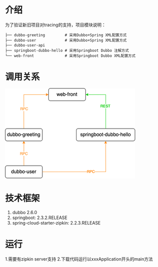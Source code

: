 # 介绍
为了验证新旧项目对tracing的支持，项目模块说明：
```
├── dubbo-greeting         # 采用Dubbo+Spring XML配置方式
├── dubbo-user             # 采用Dubbo+Spring XML配置方式
├── dubbo-user-api
├── springboot-dubbo-hello # 采用Springboot Dubbo 注解方式
└── web-front              # 采用Springboot Dubbo XML配置方式
```
# 调用关系
![image](https://github.com/myc547/springboot-dubbo-jaeger/blob/master/doc/springboot-dubbo-jaeger.png)

# 技术框架
1. dubbo 2.6.0
2. springboot: 2.3.2.RELEASE
3. spring-cloud-starter-zipkin: 2.2.3.RELEASE

# 运行
1.需要有zipkin server支持
2.下载代码运行以xxxApplication开头的main方法
